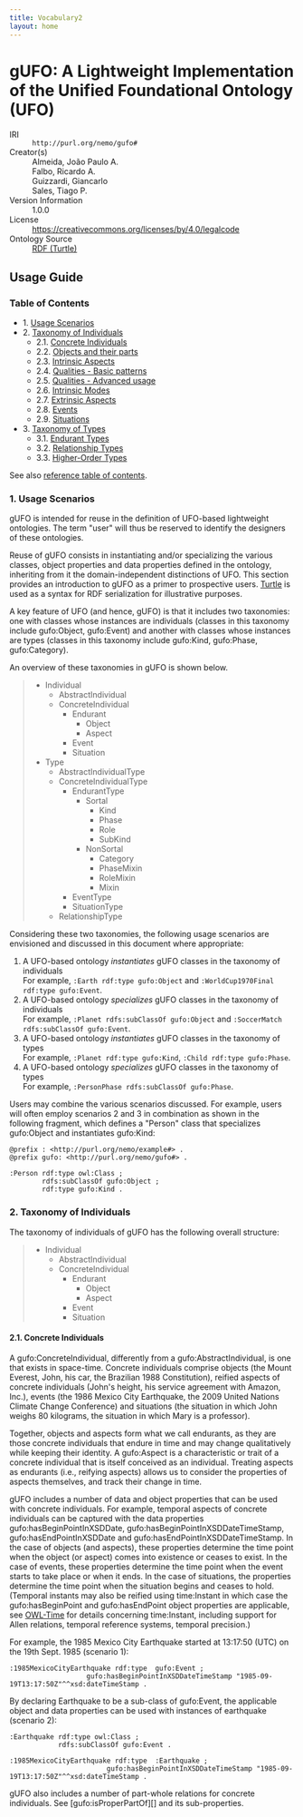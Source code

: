 ```yaml
---
title: Vocabulary2
layout: home
---
```



<head>
    <title>gUFO: A Lightweight Implementation of the Unified Foundational Ontology (UFO)</title>
    <meta http-equiv="Content-Type" content="text/html; charset=utf-8"/>
    <link rel="stylesheet" type="text/css" href="style.css">
</head>
<body>

<h1>gUFO: A Lightweight Implementation of the Unified Foundational Ontology (UFO)</h1>
<section id="metadata">
    <h2 style="display:none;">Metadata</h2>
    <dl>
        <dt>IRI</dt>
        <dd><code>http://purl.org/nemo/gufo#</code></dd>
        <dt>Creator(s)</dt>
        <dd>
            Almeida, João Paulo A.<br/>
            Falbo, Ricardo A.<br/>
            Guizzardi, Giancarlo<br/>
            Sales, Tiago P.<br/>
        </dd>
        <dt>Version Information</dt>
        <dd>1.0.0</dd>
        <dt>License</dt>
        <dd><a href="https://creativecommons.org/licenses/by/4.0/legalcode">https://creativecommons.org/licenses/by/4.0/legalcode</a></dd>
        <dt>Ontology Source</dt>
        <dd><a href="https://purl.org/nemo/gufo#">RDF (Turtle)</a></dd>
    </dl>

## Usage Guide <a name="usageguide"></a>

### Table of Contents

* 1\. [Usage Scenarios](#scenarios)
* 2\. [Taxonomy of Individuals](#individuals)
    * 2.1\. [Concrete Individuals](#concreteindividuals)
    * 2.2\. [Objects and their parts](#objectsandparts)
    * 2.3\. [Intrinsic Aspects](#intrinsicaspects)
    * 2.4\. [Qualities - Basic patterns](#basicqualities)
    * 2.5\. [Qualities - Advanced usage](#advancedqualities)
    * 2.6\. [Intrinsic Modes](#intrinsicmodes)
    * 2.7\. [Extrinsic Aspects](#extrinsicaspects)
    * 2.8\. [Events](#events)
    * 2.9\. [Situations](#situations)
* 3\. [Taxonomy of Types](#types)
    * 3.1\. [Endurant Types](#enduranttypes)
    * 3.2\. [Relationship Types](#relationshiptypes)
    * 3.3\. [Higher-Order Types](#highordertypes)

See also [reference table of contents](#toc).

<a name="scenarios"></a>

### 1. Usage Scenarios

gUFO is intended for reuse in the definition of UFO-based lightweight ontologies. The term "user" will thus be reserved to identify the designers of these ontologies.

Reuse of gUFO consists in instantiating and/or specializing the  various classes, object properties and data properties defined in the ontology, inheriting from it the domain-independent distinctions of UFO. This section provides an introduction to gUFO as a primer to prospective users. [Turtle](https://www.w3.org/TR/turtle/) is used as a syntax for RDF serialization for illustrative purposes.  

A key feature of UFO (and hence, gUFO) is that it includes two taxonomies: one with classes whose instances are individuals (classes in this taxonomy include gufo:Object, gufo:Event) and another with classes whose instances are types (classes in this taxonomy include gufo:Kind, gufo:Phase, gufo:Category).

An overview of these taxonomies in gUFO is shown below.

> * Individual
>     * AbstractIndividual
>     * ConcreteIndividual
>         * Endurant
>             * Object
>             * Aspect
>         * Event
>         * Situation
> * Type
>     * AbstractIndividualType
>     * ConcreteIndividualType
>         * EndurantType
>             * Sortal
>                 * Kind
>                 * Phase
>                 * Role
>                 * SubKind
>             * NonSortal
>                 * Category
>                 * PhaseMixin
>                 * RoleMixin
>                 * Mixin
>         * EventType
>         * SituationType
>     * RelationshipType

Considering these two taxonomies, the following usage scenarios are envisioned and discussed in this document  where appropriate:

1. A UFO-based ontology *instantiates* gUFO classes in the taxonomy of individuals  
   For example, `:Earth rdf:type gufo:Object` and `:WorldCup1970Final rdf:type gufo:Event`.
2. A UFO-based ontology *specializes* gUFO classes in the taxonomy of individuals  
   For example, `:Planet rdfs:subClassOf gufo:Object` and `:SoccerMatch rdfs:subClassOf gufo:Event`.
3. A UFO-based ontology *instantiates* gUFO classes in the taxonomy of types  
   For example, `:Planet rdf:type gufo:Kind`, `:Child rdf:type gufo:Phase`.
4. A UFO-based ontology *specializes* gUFO classes in the taxonomy of types  
   For example, `:PersonPhase rdfs:subClassOf gufo:Phase`.

Users may combine the various scenarios discussed. For example, users will often employ scenarios 2 and 3 in combination as shown in the following fragment, which defines a "Person" class that specializes gufo:Object and instantiates gufo:Kind:

    @prefix : <http://purl.org/nemo/example#> .
    @prefix gufo: <http://purl.org/nemo/gufo#> .

    :Person rdf:type owl:Class ;
            rdfs:subClassOf gufo:Object ;
            rdf:type gufo:Kind .

<a name="individuals"></a>

### 2. Taxonomy of Individuals

The taxonomy of individuals of gUFO has the following overall structure:

> * Individual
>     * AbstractIndividual
>     * ConcreteIndividual
>         * Endurant
>             * Object
>             * Aspect
>         * Event
>         * Situation

<a name="concreteindividuals"></a>

#### 2.1. Concrete Individuals

A gufo:ConcreteIndividual, differently from a gufo:AbstractIndividual, is one that exists in space-time. Concrete individuals comprise objects (the Mount Everest, John, his car, the Brazilian 1988 Constitution), reified aspects of concrete individuals (John's height, his service agreement with Amazon, Inc.), events (the 1986 Mexico City Earthquake, the 2009 United Nations Climate Change Conference) and situations (the situation in which John weighs 80 kilograms, the situation in which Mary is a professor).

Together, objects and aspects form what we call endurants, as they are those concrete individuals that endure in time and may change qualitatively while keeping their identity. A gufo:Aspect is a characteristic or trait of a concrete individual that is itself conceived as an individual. Treating aspects as endurants (i.e., reifying aspects) allows us to consider the properties of aspects themselves, and track their change in time.

gUFO includes a number of data and object properties that can be used with concrete individuals. For example, temporal aspects of concrete individuals can be captured with the data properties gufo:hasBeginPointInXSDDate, gufo:hasBeginPointInXSDDateTimeStamp, gufo:hasEndPointInXSDDate and gufo:hasEndPointInXSDDateTimeStamp. In the case of objects (and aspects), these properties determine the time point when the object (or aspect) comes into existence or ceases to exist. In the case of events, these properties determine the time point when the event starts to take place or when it ends. In the case of situations, the properties determine the time point when the situation begins and ceases to hold. (Temporal instants may also be reified using time:Instant in which case the gufo:hasBeginPoint and gufo:hasEndPoint object properties are applicable, see [OWL-Time](https://www.w3.org/TR/owl-time/) for details concerning time:Instant, including support for Allen relations, temporal reference systems, temporal precision.)

For example, the 1985 Mexico City Earthquake started at 13:17:50 (UTC) on the 19th Sept. 1985 (scenario 1):

    :1985MexicoCityEarthquake rdf:type  gufo:Event ;
                       gufo:hasBeginPointInXSDDateTimeStamp "1985-09-19T13:17:50Z"^^xsd:dateTimeStamp .

By declaring Earthquake to be a sub-class of gufo:Event, the applicable object and data properties can be used with instances of earthquake (scenario 2):

    :Earthquake rdf:type owl:Class ;
                rdfs:subClassOf gufo:Event .

    :1985MexicoCityEarthquake rdf:type  :Earthquake ;
                            gufo:hasBeginPointInXSDDateTimeStamp "1985-09-19T13:17:50Z"^^xsd:dateTimeStamp .

gUFO also includes a number of part-whole relations for concrete individuals. See [gufo:isProperPartOf][] and its sub-properties.

<a name="objectsandparts"></a>